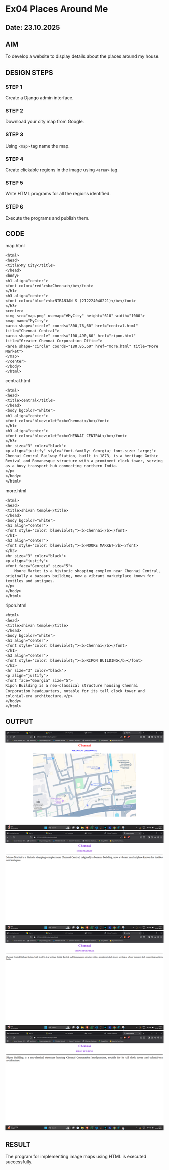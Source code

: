 # Ex04 Places Around Me
## Date: 23.10.2025

## AIM
To develop a website to display details about the places around my house.

## DESIGN STEPS

### STEP 1
Create a Django admin interface.

### STEP 2
Download your city map from Google.

### STEP 3
Using ```<map>``` tag name the map.

### STEP 4
Create clickable regions in the image using ```<area>``` tag.

### STEP 5
Write HTML programs for all the regions identified.

### STEP 6
Execute the programs and publish them.

## CODE
map.html
```
<html>
<head>
<title>My City</title>
</head>
<body>
<h1 align="center">
<font color="red"><b>Chennai</b></font>
</h1>
<h3 align="center">
<font color="blue"><b>NIRANJAN S (212224040221)</b></font>
</h3>
<center>
<img src="map.png" usemap="#MyCity" height="610" width="1000">
<map name="MyCity">
<area shape="circle" coords="800,76,60" href="central.html" title="Chennai Central">
<area shape="circle" coords="100,490,60" href="ripon.html" title="Greater Chennai Corporation Office">
<area shape="circle" coords="180,85,60" href="more.html" title="More Market">
</map>
</center>
</body>
</html>
```
central.html
```
<html>
<head>
<title>central</title>
</head>
<body bgcolor="white">
<h1 align="center">
<font color="blueviolet"><b>Chennai</b></font>
</h1>
<h3 align="center">
<font color="blueviolet"><b>CHENNAI CENTRAL</b></font>
</h3>
<hr size="3" color="black">
<p align="justify" style="font-family: Georgia; font-size: large;">
Chennai Central Railway Station, built in 1873, is a heritage Gothic Revival and Romanesque structure with a prominent clock tower, serving as a busy transport hub connecting northern India.
</p>
</body>
</html>

```
more.html
```
<html>
<head>
<title>shivan temple</title>
</head>
<body bgcolor="white">
<h1 align="center">
<font style="color: blueviolet;"><b>Chennai</b></font>
</h1>
<h3 align="center">
<font style="color: blueviolet;"><b>MOORE MARKET</b></font>
</h3>
<hr size="3" color="black">
<p align="justify">
<font face="Georgia" size="5">
    Moore Market is a historic shopping complex near Chennai Central, originally a bazaars building, now a vibrant marketplace known for textiles and antiques.
</p>
</body>
</html>
```
ripon.html
```
<html>
<head>
<title>shivan temple</title>
</head>
<body bgcolor="white">
<h1 align="center">
<font style="color: blueviolet;"><b>Chennai</b></font>
</h1>
<h3 align="center">
<font style="color: blueviolet;"><b>RIPON BUILDING</b></font>
</h3>
<hr size="3" color="black">
<p align="justify">
<font face="Georgia" size="5">
Ripon Building is a neo-classical structure housing Chennai Corporation headquarters, notable for its tall clock tower and colonial-era architecture.</p>
</body>
</html>
```

## OUTPUT

![alt text](<exp4 1.png>)
![alt text](<exp 4 2.png>) 
![alt text](<exp 4 3.png>)
![alt text](<exp 4 4.png>)


## RESULT
The program for implementing image maps using HTML is executed successfully.
